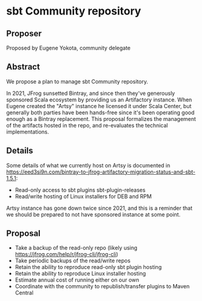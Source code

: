 # sbt Community repository

## Proposer

Proposed by Eugene Yokota, community delegate

## Abstract

We propose a plan to manage sbt Community repository.

In 2021, JFrog sunsetted Bintray, and since then they've generously sponsored Scala ecosystem by providing us an Artifactory instance. When Eugene created the "Artsy" instance he licensed it under Scala Center, but generally both parties have been hands-free since it's been operating good enough as a Bintray replacement. This proposal formalizes the management of the artifacts hosted in the repo, and re-evaluates the technical implementations.

## Details

Some details of what we currently host on Artsy is documented in <https://eed3si9n.com/bintray-to-jfrog-artifactory-migration-status-and-sbt-1.5.1>:

- Read-only access to sbt plugins sbt-plugin-releases
- Read/write hosting of Linux installers for DEB and RPM

Artsy instance has gone down twice since 2021, and this is a reminder that we should be prepared to not have sponsored instance at some point.

## Proposal

- Take a backup of the read-only repo (likely using https://jfrog.com/help/r/jfrog-cli/jfrog-cli)
- Take periodic backups of the read/write repos
- Retain the ability to reproduce read-only sbt plugin hosting
- Retain the ability to reproduce Linux installer hosting
- Estimate annual cost of running either on our own
- Coordinate with the community to republish/transfer plugins to Maven Central
